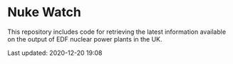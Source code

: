 # Nuke Watch

This repository includes code for retrieving the latest information available on the output of EDF nuclear power plants in the UK.

Last updated: 2020-12-20 19:08